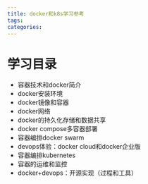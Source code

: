 ```yaml
---
title: docker和k8s学习参考
tags:
categories:
---
```

# 学习目录
* 容器技术和docker简介
* docker安装环境
* docker镜像和容器
* docker网络
* docker的持久化存储和数据共享
* docker compose多容器部署
* 容器编排docker swarm
* devops体验：docker cloud和docker企业版
* 容器编排kubernetes
* 容器的运维和监控
* docker+devops：开源实现（过程和工具）

